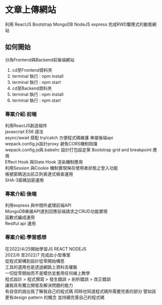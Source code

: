 # 文章上傳網站

利用 ReactJS Bootstrap MongoDB NodeJS express 完成RWD響應式的動態網站  

## 如何開始

分為Frontend與Backend前後端網站  
1. cd至Frontend資料夾  
2. terminal 執行 : npm install   
3. terminal 執行 : npm start   
4. cd至Backend資料夾  
5. terminal 執行 : npm install   
6. terminal 執行 : npm start   


### 專案介紹:前端  

利用ReactJS創造組件  
javascript ES6 語法  
async/await 搭配 try/catch 方便程式碼維護 串接後端api  
wepack.config.js設計proxy 避免CORS機制阻擋  
wepack.config.js與.babelrc 設計打包設定黨
Bootstrap grid and breakpoint 應用  
Effect Hook 與State Hook 渲染機制應用  
利用Session 與Cookie 機制實現保存使用者狀態之登入功能  
帳號密碼送出前正則表達式檢查運用  
SHA-3密碼加密運用  


### 專案介紹:後端  

利用express 與中間件處理前端API  
MongoDB串接API達到回應前端請求之CRUD功能實現  
函數式編成運用  
Restful api 運用  

### 專案介紹:學習感想
在2022/4/25開始學習JS REACT NODEJS  
2022/6 至2022/7 完成此小型專案  
從程式架構到設計從零開始構思  
工具的選用也是透過網路上資料去權衡  
一切從零開始而不是模仿並套用任何線上教學  
程式設計 > 程式撰寫 > 發生錯誤 > 剖析錯誤 > 改正錯誤  
讓我具有獨立開發及解決問題的能力  
有自信的說出我了解我自己的程式碼
同時也知道程式碼所需要完善的部分
譬如該更有design pattern 的概念
並持續完善自己的程式碼


